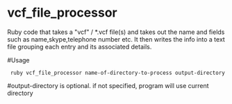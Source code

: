 vcf_file_processor
==================

Ruby code that takes a "vcf" / *.vcf file(s) and takes out the name and fields such as name,skype,telephone number etc. It then writes the info into a text file grouping each entry and its associated details.

#Usage
 
     ruby vcf_file_processor name-of-directory-to-process output-directory
 
 
 #output-directory is optional. if not specified, program will use current directory
